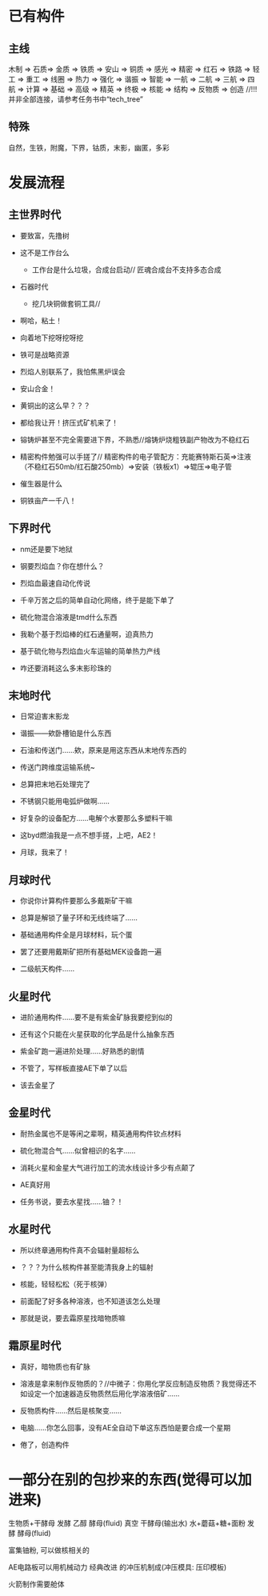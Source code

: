 # 已有构件

## 主线 
 木制 => 石质=> 金质 => 铁质 => 安山 => 铜质 => 感光 => 精密 => 红石 => 铁路 => 轻工 => 重工 => 线圈 => 热力 => 强化 => 谐振 => 智能 => 一航 => 二航 => 三航 => 四航 => 计算 => 基础 => 高级 => 精英 => 终极 => 核能 => 结构 => 反物质 => 创造
 //!!!并非全部连接，请参考任务书中“tech_tree”

## 特殊

自然，生铁，附魔，下界，钴质，末影，幽匿，多彩

# 发展流程

## 主世界时代

 - 要致富，先撸树

 - 这不是工作台么

   * 工作台是什么垃圾，合成台启动// 匠魂合成台不支持多态合成

 - 石器时代

   * 挖几块铜做套铜工具// 

 - 啊哈，粘土！

 - 向着地下挖呀挖呀挖

 - 铁可是战略资源

 - 烈焰人别联系了，我怕焦黑炉误会

 - 安山合金！

 - 黄铜出的这么早？？？

 - 都给我让开！挤压式矿机来了！

 - 镕铸炉甚至不完全需要进下界，不熟悉//熔铸炉烧粗铁副产物改为不稳红石

 - 精密构件勉强可以手搓了// 精密构件的电子管配方：充能赛特斯石英=>注液（不稳红石50mb/红石酸250mb）=>安装（铁板x1）=>辊压=>电子管

 - 催生器是什么

 - 铜铁亩产一千八！

## 下界时代

 - nm还是要下地狱

 - 钢要烈焰血？你在想什么？

 - 烈焰血最速自动化传说

 - 千辛万苦之后的简单自动化网络，终于是能下单了

  - 硫化物混合溶液是tmd什么东西

 - 我勒个基于烈焰棒的红石通量啊，迫真热力
 
 - 基于硫化物与烈焰血火车运输的简单热力产线

 - 咋还要消耗这么多末影珍珠的

## 末地时代

 - 日常迫害末影龙

 - 谐振——欸卧槽铂是什么东西

 - 石油和传送门……欸，原来是用这东西从末地传东西的

 - 传送门跨维度运输系统~

 - 总算把末地石处理完了

 - 不锈钢只能用电弧炉做啊……

 - 好复杂的设备配方……电解个水要那么多塑料干嘛

 - 这byd燃油我是一点不想手搓，上吧，AE2！

 - 月球，我来了！

## 月球时代

 - 你说你计算构件要那么多戴斯矿干嘛

 - 总算是解锁了量子环和无线终端了……
 
 - 基础通用构件全是月球材料，玩个蛋

 - 罢了还要用戴斯矿把所有基础MEK设备跑一遍

 - 二级航天构件……

## 火星时代

 - 进阶通用构件……要不是有紫金矿脉我要挖到似的

 - 还有这个只能在火星获取的化学品是什么抽象东西

 - 紫金矿跑一遍进阶处理……好熟悉的剧情

 - 不管了，写样板直接AE下单了以后

 - 该去金星了

## 金星时代

 - 耐热金属也不是等闲之辈啊，精英通用构件钦点材料

 - 硫化物混合气……似曾相识的名字……

 - 消耗火星和金星大气进行加工的流水线设计多少有点颠了

 - AE真好用

 - 任务书说，要去水星找……铀？！

## 水星时代

 - 所以终章通用构件真不会辐射量超标么

 - ？？？为什么核构件甚至能清我身上的辐射

 - 核能，轻轻松松（死于核弹）

 - 前面配了好多各种溶液，也不知道该怎么处理

 - 那就是说，要去霜原星找暗物质嘛

## 霜原星时代

 - 真好，暗物质也有矿脉

 - 溶液是拿来制作反物质的？//中微子：你用化学反应制造反物质？我觉得还不如设定一个加速器造反物质然后用化学溶液倍矿……

 - 反物质构件……然后是核聚变……

 - 电脑……你怎么回事，没有AE全自动下单这东西怕是要合成一个星期

 - 倦了，创造构件



# 一部分在别的包抄来的东西(觉得可以加进来)
生物质+干酵母 发酵 乙醇
酵母(fluid) 真空 干酵母(输出水)
水+蘑菇+糖+面粉 发酵 酵母(fluid)

富集铀粉, 可以做核相关的

AE电路板可以用机械动力 经典改进 的冲压机制成(冲压模具: 压印模板)

火箭制作需要舱体